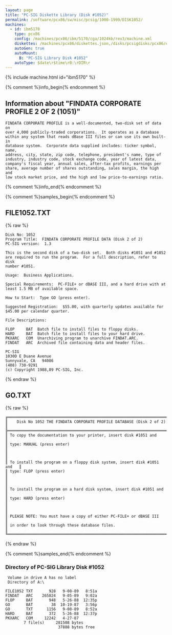```yaml
---
layout: page
title: "PC-SIG Diskette Library (Disk #1052)"
permalink: /software/pcx86/sw/misc/pcsig/1000-1999/DISK1052/
machines:
  - id: ibm5170
    type: pcx86
    config: /machines/pcx86/ibm/5170/cga/1024kb/rev3/machine.xml
    diskettes: /machines/pcx86/diskettes.json,/disks/pcsigdisks/pcx86/diskettes.json
    autoGen: true
    autoMount:
      B: "PC-SIG Library Disk #1052"
    autoType: $date\r$time\rB:\rDIR\r
---
```


{% include machine.html id="ibm5170" %}

{% comment %}info_begin{% endcomment %}

## Information about "FINDATA CORPORATE PROFILE 2 OF 2 (1051)"

    FINDATA CORPORATE PROFILE is a well-documented, two-disk set of data on
    over 4,000 publicly-traded corporations.  It operates as a database
    within any system that reads dBase III files or can use its own built-in
    database system.  Corporate data supplied includes: ticker symbol, name,
    address, city, state, zip code, telephone, president's name, type of
    industry, industry code, stock exchange code, year of latest data,
    company's fiscal year, annual sales, after-tax profits, earnings per
    share, average number of shares outstanding, sales margin, the high and
    low stock market price, and the high and low price-to-earnings ratio.
{% comment %}info_end{% endcomment %}

{% comment %}samples_begin{% endcomment %}

## FILE1052.TXT

{% raw %}
```
Disk No: 1052
Program Title:  FINDATA CORPORATE PROFILE DATA (Disk 2 of 2)
PC-SIG version:  1.3

This is the second disk of a two-disk set.  Both disks #1051 and #1052
are required to run the program.  For a full description, refer to disk
number #1051.

Usage:  Business Applications.

Special Requirements:  PC-FILE+ or dBASE III, and a hard drive with at
least 1.5 MB of available space.

How to Start:  Type GO (press enter).

Suggested Registration:  $55.00, with quarterly updates available for
$45.00 per calendar quarter.

File Descriptions:

FLOP     BAT  Batch file to install files to floppy disks.
HARD     BAT  Batch file to install files to your hard drive.
PKXARC   COM  Unarchiving program to unarchive FINDAT.ARC.
FINDAT   ARC  Archived file containing data and header files.

PC-SIG
1030D E Duane Avenue
Sunnyvale, CA   94086
(408) 730-9291
(c) Copyright 1988,89 PC-SIG, Inc.

```
{% endraw %}

## GO.TXT

{% raw %}
```
╔═════════════════════════════════════════════════════════════════════════╗
║    Disk No 1052 THE FINDATA CORPORATE PROFILE DATABASE (Disk 2 of 2)    ║
╠═════════════════════════════════════════════════════════════════════════╣
║ To copy the documentation to your printer, insert disk #1051 and        ║
║ type: MANUAL (press enter)                                              ║
║                                                                         ║
║ To install the program on a floppy disk system, insert disk #1051 and   ║
║ type: FLOP (press enter)                                                ║
║                                                                         ║
║ To install the program on a hard disk system, insert disk #1051 and     ║
║ type: HARD (press enter)                                                ║
║                                                                         ║
║ PLEASE NOTE: You must have a copy of either PC-FILE+ or dBASE III       ║
║ in order to look through these database files.                          ║
╚═════════════════════════════════════════════════════════════════════════╝
```
{% endraw %}

{% comment %}samples_end{% endcomment %}

### Directory of PC-SIG Library Disk #1052

     Volume in drive A has no label
     Directory of A:\

    FILE1052 TXT       928   9-08-89   8:51a
    FINDAT   ARC    265824   9-05-89   9:02a
    FLOP     BAT       948   5-26-88  12:35p
    GO       BAT        38  10-19-87   3:56p
    GO       TXT      1156   9-08-89   8:52a
    HARD     BAT       372   5-26-88  12:37p
    PKXARC   COM     12242   4-27-87
            7 file(s)     281508 bytes
                           37888 bytes free
